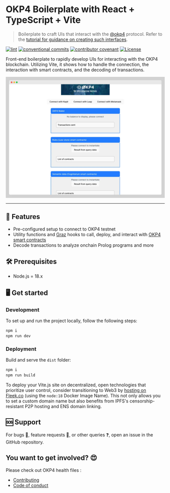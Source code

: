 # OKP4 Boilerplate with React + TypeScript + Vite

> Boilerplate to craft UIs that interact with the [@okp4](https://okp4.network) protocol. Refer to the [tutorial for guidance on creating such interfaces](./TUTORIAL.md).

[![lint](https://img.shields.io/github/actions/workflow/status/okp4/template-oss/lint.yml?branch=main&label=lint&style=for-the-badge&logo=github)](https://github.com/okp4/template-oss/actions/workflows/lint.yml)
[![conventional commits](https://img.shields.io/badge/Conventional%20Commits-1.0.0-yellow.svg?style=for-the-badge&logo=conventionalcommits)](https://conventionalcommits.org)
[![contributor covenant](https://img.shields.io/badge/Contributor%20Covenant-2.1-4baaaa.svg?style=for-the-badge)](https://github.com/okp4/.github/blob/main/CODE_OF_CONDUCT.md)
[![License](https://img.shields.io/badge/License-BSD_3--Clause-blue.svg?style=for-the-badge)](https://opensource.org/licenses/BSD-3-Clause)

Front-end boilerplate to rapidly develop UIs for interacting with the OKP4 blockchain. Utilizing Vite, it shows how to handle the connection, the interaction with smart contracts, and the decoding of transactions.

![Preview](./src/assets/webapp-7.webp)

---

## 🌟 Features

- Pre-configured setup to connect to OKP4 testnet
- Utility functions and [Graz](https://graz.sh/docs/) hooks to call, deploy, and interact with [OKP4 smart contracts](https://github.com/okp4/contracts)
- Decode transactions to analyze onchain Prolog programs and more

## 🛠 Prerequisites

- Node.js = 18.x

## 🖥 Get started

### Development

To set up and run the project locally, follow the following steps:

```bash
npm i
npm run dev
```

### Deployment

Build and serve the `dist` folder:

```bash
npm i
npm run build
```

To deploy your Vite.js site on decentralized, open technologies that prioritize user control, consider transitioning to Web3 by [hosting on Fleek.co](https://mirror.xyz/joshcstein.eth/UbInedh4ToAAfsDklzSPb3R1_hVSHIdE97hvxIWYlOo) (using the `node:18` Docker Image Name). This not only allows you to set a custom domain name but also benefits from IPFS's censorship-resistant P2P hosting and ENS domain linking.

## 🆘 Support

For bugs 🐛, feature requests 🌈, or other queries ❓, open an issue in the GitHub repository.

## You want to get involved? 😍

Please check out OKP4 health files :

- [Contributing](https://github.com/okp4/.github/blob/main/CONTRIBUTING.md)
- [Code of conduct](https://github.com/okp4/.github/blob/main/CODE_OF_CONDUCT.md)
